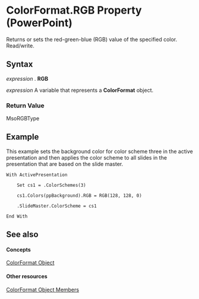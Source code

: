 
# ColorFormat.RGB Property (PowerPoint)

Returns or sets the red-green-blue (RGB) value of the specified color. Read/write.


## Syntax

 _expression_ . **RGB**

 _expression_ A variable that represents a **ColorFormat** object.


### Return Value

MsoRGBType


## Example

This example sets the background color for color scheme three in the active presentation and then applies the color scheme to all slides in the presentation that are based on the slide master.


```
With ActivePresentation

    Set cs1 = .ColorSchemes(3)

    cs1.Colors(ppBackground).RGB = RGB(128, 128, 0)

    .SlideMaster.ColorScheme = cs1

End With
```


## See also


#### Concepts


[ColorFormat Object](3bfcd08d-65f4-25a3-2d05-77111fbd13e5.md)
#### Other resources


[ColorFormat Object Members](617726dd-04f7-64c8-9469-2fed3935e7b3.md)
